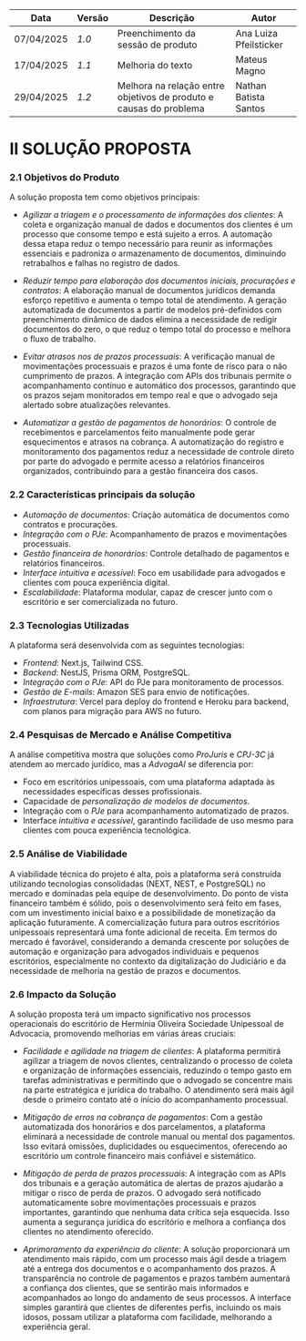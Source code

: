 | Data       | Versão | Descrição                          | Autor                    |
|------------|--------|------------------------------------|--------------------------|
| 07/04/2025 | *1.0* | Preenchimento da sessão de produto | Ana Luiza Pfeilsticker   |
| 17/04/2025 | *1.1* | Melhoria do texto                  | Mateus Magno             |
| 29/04/2025 | *1.2* | Melhora na relação entre objetivos de produto e causas do problema | Nathan Batista Santos |

# II SOLUÇÃO PROPOSTA

### 2.1 Objetivos do Produto

A solução proposta tem como objetivos principais:

 - *Agilizar a triagem e o processamento de informações dos clientes*: A coleta e organização manual de dados e documentos dos clientes é um processo que consome tempo e está sujeito a erros. A automação dessa etapa reduz o tempo necessário para reunir as informações essenciais e padroniza o armazenamento de documentos, diminuindo retrabalhos e falhas no registro de dados.


 - *Reduzir tempo  para elaboração dos documentos iniciais, procurações e contratos*: A elaboração manual de documentos jurídicos demanda esforço repetitivo e aumenta o tempo total de atendimento. A geração automatizada de documentos a partir de modelos pré-definidos com preenchimento dinâmico de dados elimina a necessidade de redigir documentos do zero, o que reduz o tempo total do processo e melhora o fluxo de trabalho.


 - *Evitar atrasos nos de prazos processuais*: 
A verificação manual de movimentações processuais e prazos é uma fonte de risco para o não cumprimento de prazos. A integração com APIs dos tribunais permite o acompanhamento contínuo e automático dos processos, garantindo que os prazos sejam monitorados em tempo real e que o advogado seja alertado sobre atualizações relevantes.


 - *Automatizar a gestão de pagamentos de honorários*:     O controle de recebimentos e parcelamentos feito manualmente pode gerar esquecimentos e atrasos na cobrança. A automatização do registro e monitoramento dos pagamentos reduz a necessidade de controle direto por parte do advogado e permite acesso a relatórios financeiros organizados, contribuindo para a gestão financeira dos casos.


### 2.2 Características principais da solução

- *Automação de documentos*: Criação automática de documentos como contratos e procurações.
- *Integração com o PJe*: Acompanhamento de prazos e movimentações processuais.
- *Gestão financeira de honorários*: Controle detalhado de pagamentos e relatórios financeiros.
- *Interface intuitiva e acessível*: Foco em usabilidade para advogados e clientes com pouca experiência digital.
- *Escalabilidade*: Plataforma modular, capaz de crescer junto com o escritório e ser comercializada no futuro.

### 2.3 Tecnologias Utilizadas

A plataforma será desenvolvida com as seguintes tecnologias:

- *Frontend*: Next.js, Tailwind CSS.
- *Backend*: NestJS, Prisma ORM, PostgreSQL.
- *Integração com o PJe*: API do PJe para monitoramento de processos.
- *Gestão de E-mails*: Amazon SES para envio de notificações.
- *Infraestrutura*: Vercel para deploy do frontend e Heroku para backend, com planos para migração para AWS no futuro.

### 2.4 Pesquisas de Mercado e Análise Competitiva

A análise competitiva mostra que soluções como *ProJuris* e *CPJ-3C* já atendem ao mercado jurídico, mas a *AdvogaAI* se diferencia por:

- Foco em escritórios unipessoais, com uma plataforma adaptada às necessidades específicas desses profissionais.
- Capacidade de *personalização de modelos de documentos*.
- Integração com o *PJe* para acompanhamento automatizado de prazos.
- Interface *intuitiva e acessível*, garantindo facilidade de uso mesmo para clientes com pouca experiência tecnológica.

### 2.5 Análise de Viabilidade

A viabilidade técnica do projeto é alta, pois a plataforma será construída utilizando tecnologias consolidadas (NEXT, NEST, e PostgreSQL) no mercado e dominadas pela equipe de desenvolvimento.
Do ponto de vista financeiro também é sólido, pois o desenvolvimento será feito em fases, com um investimento inicial baixo e a possibilidade de monetização da aplicação futuramente. A comercialização futura para outros escritórios unipessoais representará uma fonte adicional de receita.
Em termos do mercado é favorável, considerando a demanda crescente por soluções de automação e organização para advogados individuais e pequenos escritórios, especialmente no contexto da digitalização do Judiciário e da necessidade de melhoria na gestão de prazos e documentos.

### 2.6 Impacto da Solução

A solução proposta terá um impacto significativo nos processos operacionais do escritório de Hermínia Oliveira Sociedade Unipessoal de Advocacia, promovendo melhorias em várias áreas cruciais:

 - *Facilidade e agilidade na triagem de clientes*: A plataforma permitirá agilizar a triagem de novos clientes, centralizando o processo de coleta e organização de informações essenciais, reduzindo o tempo gasto em tarefas administrativas e permitindo que o advogado se concentre mais na parte estratégica e jurídica do trabalho. O atendimento será mais ágil desde o primeiro contato até o início do acompanhamento processual.


 - *Mitigação de erros na cobrança de pagamentos*: Com a gestão automatizada dos honorários e dos parcelamentos, a plataforma eliminará a necessidade de controle manual ou mental dos pagamentos. Isso evitará omissões, duplicidades ou esquecimentos, oferecendo ao escritório um controle financeiro mais confiável e sistemático.


 - *Mitigação de perda de prazos processuais*: A integração com as APIs dos tribunais e a geração automática de alertas de prazos ajudarão a mitigar o risco de perda de prazos. O advogado será notificado automaticamente sobre movimentações processuais e prazos importantes, garantindo que nenhuma data crítica seja esquecida. Isso aumenta a segurança jurídica do escritório e melhora a confiança dos clientes no atendimento oferecido.


 - *Aprimoramento da experiência do cliente*: A solução proporcionará um atendimento mais rápido, com um processo mais ágil desde a triagem até a entrega dos documentos e o acompanhamento dos prazos. A transparência no controle de pagamentos e prazos também aumentará a confiança dos clientes, que se sentirão mais informados e acompanhados ao longo do andamento de seus processos. A interface simples garantirá que clientes de diferentes perfis, incluindo os mais idosos, possam utilizar a plataforma com facilidade, melhorando a experiência geral.
